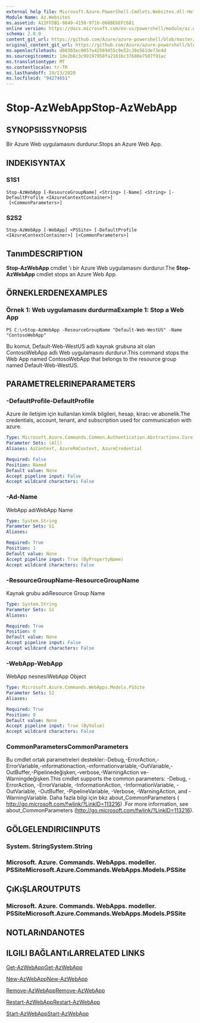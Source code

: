 ```yaml
---
external help file: Microsoft.Azure.PowerShell.Cmdlets.Websites.dll-Help.xml
Module Name: Az.Websites
ms.assetid: A12FFDB1-9849-4150-9716-068BE6EFC681
online version: https://docs.microsoft.com/en-us/powershell/module/az.websites/stop-azwebapp
schema: 2.0.0
content_git_url: https://github.com/Azure/azure-powershell/blob/master/src/Websites/Websites/help/Stop-AzWebApp.md
original_content_git_url: https://github.com/Azure/azure-powershell/blob/master/src/Websites/Websites/help/Stop-AzWebApp.md
ms.openlocfilehash: d08303ec0057a42569455c9e52c38e561de73e4d
ms.sourcegitcommit: 1de2b6c3c99197958fa2101bc37680e7507f91ac
ms.translationtype: MT
ms.contentlocale: tr-TR
ms.lasthandoff: 10/13/2020
ms.locfileid: "94274651"
---
```

# <span data-ttu-id="9c2e0-101">Stop-AzWebApp</span><span class="sxs-lookup"><span data-stu-id="9c2e0-101">Stop-AzWebApp</span></span>

## <span data-ttu-id="9c2e0-102">SYNOPSIS</span><span class="sxs-lookup"><span data-stu-id="9c2e0-102">SYNOPSIS</span></span>
<span data-ttu-id="9c2e0-103">Bir Azure Web uygulamasını durdurur.</span><span class="sxs-lookup"><span data-stu-id="9c2e0-103">Stops an Azure Web App.</span></span>

## <span data-ttu-id="9c2e0-104">INDEKI</span><span class="sxs-lookup"><span data-stu-id="9c2e0-104">SYNTAX</span></span>

### <span data-ttu-id="9c2e0-105">S1</span><span class="sxs-lookup"><span data-stu-id="9c2e0-105">S1</span></span>
```
Stop-AzWebApp [-ResourceGroupName] <String> [-Name] <String> [-DefaultProfile <IAzureContextContainer>]
 [<CommonParameters>]
```

### <span data-ttu-id="9c2e0-106">S2</span><span class="sxs-lookup"><span data-stu-id="9c2e0-106">S2</span></span>
```
Stop-AzWebApp [-WebApp] <PSSite> [-DefaultProfile <IAzureContextContainer>] [<CommonParameters>]
```

## <span data-ttu-id="9c2e0-107">Tanım</span><span class="sxs-lookup"><span data-stu-id="9c2e0-107">DESCRIPTION</span></span>
<span data-ttu-id="9c2e0-108">**Stop-AzWebApp** cmdlet 'ı bir Azure Web uygulamasını durdurur.</span><span class="sxs-lookup"><span data-stu-id="9c2e0-108">The **Stop-AzWebApp** cmdlet stops an Azure Web App.</span></span>

## <span data-ttu-id="9c2e0-109">ÖRNEKLERDEN</span><span class="sxs-lookup"><span data-stu-id="9c2e0-109">EXAMPLES</span></span>

### <span data-ttu-id="9c2e0-110">Örnek 1: Web uygulamasını durdurma</span><span class="sxs-lookup"><span data-stu-id="9c2e0-110">Example 1: Stop a Web App</span></span>
```
PS C:\>Stop-AzWebApp -ResourceGroupName "Default-Web-WestUS" -Name "ContosoWebApp"
```

<span data-ttu-id="9c2e0-111">Bu komut, Default-Web-WestUS adlı kaynak grubuna ait olan ContosoWebApp adlı Web uygulamasını durdurur.</span><span class="sxs-lookup"><span data-stu-id="9c2e0-111">This command stops the Web App named ContosoWebApp that belongs to the resource group named Default-Web-WestUS.</span></span>

## <span data-ttu-id="9c2e0-112">PARAMETRELERINE</span><span class="sxs-lookup"><span data-stu-id="9c2e0-112">PARAMETERS</span></span>

### <span data-ttu-id="9c2e0-113">-DefaultProfile</span><span class="sxs-lookup"><span data-stu-id="9c2e0-113">-DefaultProfile</span></span>
<span data-ttu-id="9c2e0-114">Azure ile iletişim için kullanılan kimlik bilgileri, hesap, kiracı ve abonelik.</span><span class="sxs-lookup"><span data-stu-id="9c2e0-114">The credentials, account, tenant, and subscription used for communication with azure.</span></span>

```yaml
Type: Microsoft.Azure.Commands.Common.Authentication.Abstractions.Core.IAzureContextContainer
Parameter Sets: (All)
Aliases: AzContext, AzureRmContext, AzureCredential

Required: False
Position: Named
Default value: None
Accept pipeline input: False
Accept wildcard characters: False
```

### <span data-ttu-id="9c2e0-115">-Ad</span><span class="sxs-lookup"><span data-stu-id="9c2e0-115">-Name</span></span>
<span data-ttu-id="9c2e0-116">WebApp adı</span><span class="sxs-lookup"><span data-stu-id="9c2e0-116">WebApp Name</span></span>

```yaml
Type: System.String
Parameter Sets: S1
Aliases:

Required: True
Position: 1
Default value: None
Accept pipeline input: True (ByPropertyName)
Accept wildcard characters: False
```

### <span data-ttu-id="9c2e0-117">-ResourceGroupName</span><span class="sxs-lookup"><span data-stu-id="9c2e0-117">-ResourceGroupName</span></span>
<span data-ttu-id="9c2e0-118">Kaynak grubu adı</span><span class="sxs-lookup"><span data-stu-id="9c2e0-118">Resource Group Name</span></span>

```yaml
Type: System.String
Parameter Sets: S1
Aliases:

Required: True
Position: 0
Default value: None
Accept pipeline input: False
Accept wildcard characters: False
```

### <span data-ttu-id="9c2e0-119">-WebApp</span><span class="sxs-lookup"><span data-stu-id="9c2e0-119">-WebApp</span></span>
<span data-ttu-id="9c2e0-120">WebApp nesnesi</span><span class="sxs-lookup"><span data-stu-id="9c2e0-120">WebApp Object</span></span>

```yaml
Type: Microsoft.Azure.Commands.WebApps.Models.PSSite
Parameter Sets: S2
Aliases:

Required: True
Position: 0
Default value: None
Accept pipeline input: True (ByValue)
Accept wildcard characters: False
```

### <span data-ttu-id="9c2e0-121">CommonParameters</span><span class="sxs-lookup"><span data-stu-id="9c2e0-121">CommonParameters</span></span>
<span data-ttu-id="9c2e0-122">Bu cmdlet ortak parametreleri destekler:-Debug,-ErrorAction,-ErrorVariable,-ınformationaction,-ınformationvariable,-OutVariable,-OutBuffer,-Pipelinedeğişken,-verbose,-WarningAction ve-Warningdeğişken.</span><span class="sxs-lookup"><span data-stu-id="9c2e0-122">This cmdlet supports the common parameters: -Debug, -ErrorAction, -ErrorVariable, -InformationAction, -InformationVariable, -OutVariable, -OutBuffer, -PipelineVariable, -Verbose, -WarningAction, and -WarningVariable.</span></span> <span data-ttu-id="9c2e0-123">Daha fazla bilgi için bkz about_CommonParameters ( http://go.microsoft.com/fwlink/?LinkID=113216) .</span><span class="sxs-lookup"><span data-stu-id="9c2e0-123">For more information, see about_CommonParameters (http://go.microsoft.com/fwlink/?LinkID=113216).</span></span>

## <span data-ttu-id="9c2e0-124">GÖLGELENDIRICI</span><span class="sxs-lookup"><span data-stu-id="9c2e0-124">INPUTS</span></span>

### <span data-ttu-id="9c2e0-125">System. String</span><span class="sxs-lookup"><span data-stu-id="9c2e0-125">System.String</span></span>

### <span data-ttu-id="9c2e0-126">Microsoft. Azure. Commands. WebApps. modeller. PSSite</span><span class="sxs-lookup"><span data-stu-id="9c2e0-126">Microsoft.Azure.Commands.WebApps.Models.PSSite</span></span>

## <span data-ttu-id="9c2e0-127">ÇıKıŞLAR</span><span class="sxs-lookup"><span data-stu-id="9c2e0-127">OUTPUTS</span></span>

### <span data-ttu-id="9c2e0-128">Microsoft. Azure. Commands. WebApps. modeller. PSSite</span><span class="sxs-lookup"><span data-stu-id="9c2e0-128">Microsoft.Azure.Commands.WebApps.Models.PSSite</span></span>

## <span data-ttu-id="9c2e0-129">NOTLARıNDA</span><span class="sxs-lookup"><span data-stu-id="9c2e0-129">NOTES</span></span>

## <span data-ttu-id="9c2e0-130">ILGILI BAĞLANTıLAR</span><span class="sxs-lookup"><span data-stu-id="9c2e0-130">RELATED LINKS</span></span>

[<span data-ttu-id="9c2e0-131">Get-AzWebApp</span><span class="sxs-lookup"><span data-stu-id="9c2e0-131">Get-AzWebApp</span></span>](./Get-AzWebApp.md)

[<span data-ttu-id="9c2e0-132">New-AzWebApp</span><span class="sxs-lookup"><span data-stu-id="9c2e0-132">New-AzWebApp</span></span>](./New-AzWebApp.md)

[<span data-ttu-id="9c2e0-133">Remove-AzWebApp</span><span class="sxs-lookup"><span data-stu-id="9c2e0-133">Remove-AzWebApp</span></span>](./Remove-AzWebApp.md)

[<span data-ttu-id="9c2e0-134">Restart-AzWebApp</span><span class="sxs-lookup"><span data-stu-id="9c2e0-134">Restart-AzWebApp</span></span>](./Restart-AzWebApp.md)

[<span data-ttu-id="9c2e0-135">Start-AzWebApp</span><span class="sxs-lookup"><span data-stu-id="9c2e0-135">Start-AzWebApp</span></span>](./Start-AzWebApp.md)


